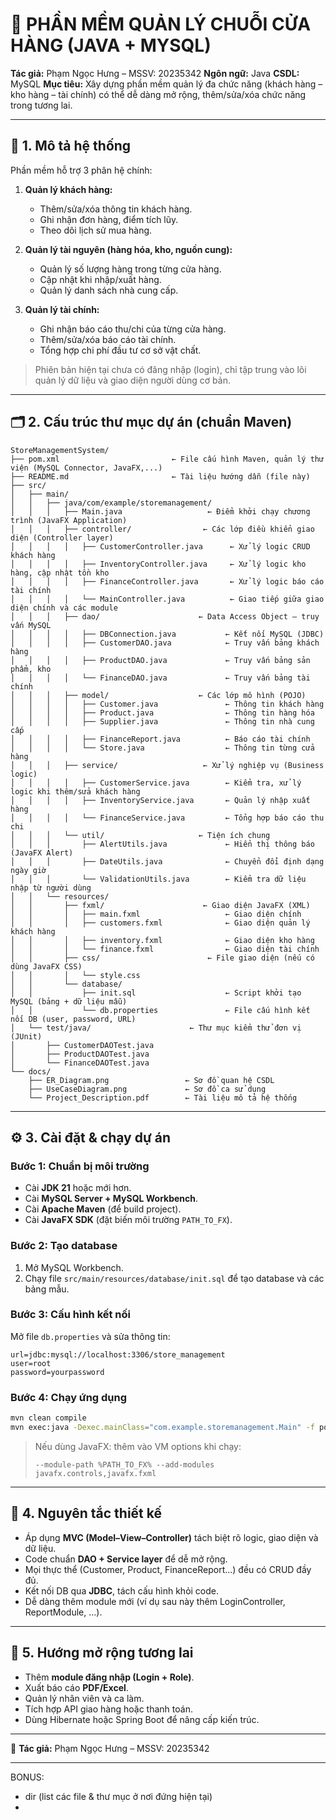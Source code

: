 # 🏪 PHẦN MỀM QUẢN LÝ CHUỖI CỬA HÀNG (JAVA + MYSQL)

**Tác giả:** Phạm Ngọc Hưng – MSSV: 20235342
**Ngôn ngữ:** Java
**CSDL:** MySQL
**Mục tiêu:** Xây dựng phần mềm quản lý đa chức năng (khách hàng – kho hàng – tài chính) có thể dễ dàng mở rộng, thêm/sửa/xóa chức năng trong tương lai.

---

## 🎯 1. Mô tả hệ thống

Phần mềm hỗ trợ 3 phân hệ chính:

1. **Quản lý khách hàng:**

   * Thêm/sửa/xóa thông tin khách hàng.
   * Ghi nhận đơn hàng, điểm tích lũy.
   * Theo dõi lịch sử mua hàng.

2. **Quản lý tài nguyên (hàng hóa, kho, nguồn cung):**

   * Quản lý số lượng hàng trong từng cửa hàng.
   * Cập nhật khi nhập/xuất hàng.
   * Quản lý danh sách nhà cung cấp.

3. **Quản lý tài chính:**

   * Ghi nhận báo cáo thu/chi của từng cửa hàng.
   * Thêm/sửa/xóa báo cáo tài chính.
   * Tổng hợp chi phí đầu tư cơ sở vật chất.

> Phiên bản hiện tại chưa có đăng nhập (login), chỉ tập trung vào lõi quản lý dữ liệu và giao diện người dùng cơ bản.

---

## 🗂️ 2. Cấu trúc thư mục dự án (chuẩn Maven)

```
StoreManagementSystem/
├── pom.xml                         ← File cấu hình Maven, quản lý thư viện (MySQL Connector, JavaFX,...)
├── README.md                       ← Tài liệu hướng dẫn (file này)
├── src/
│   ├── main/
│   │   ├── java/com/example/storemanagement/
│   │   │   ├── Main.java                   ← Điểm khởi chạy chương trình (JavaFX Application)
│   │   │   ├── controller/                ← Các lớp điều khiển giao diện (Controller layer)
│   │   │   │   ├── CustomerController.java      ← Xử lý logic CRUD khách hàng
│   │   │   │   ├── InventoryController.java     ← Xử lý logic kho hàng, cập nhật tồn kho
│   │   │   │   ├── FinanceController.java       ← Xử lý logic báo cáo tài chính
│   │   │   │   └── MainController.java          ← Giao tiếp giữa giao diện chính và các module
│   │   │   ├── dao/                      ← Data Access Object – truy vấn MySQL
│   │   │   │   ├── DBConnection.java           ← Kết nối MySQL (JDBC)
│   │   │   │   ├── CustomerDAO.java            ← Truy vấn bảng khách hàng
│   │   │   │   ├── ProductDAO.java             ← Truy vấn bảng sản phẩm, kho
│   │   │   │   └── FinanceDAO.java             ← Truy vấn bảng tài chính
│   │   │   ├── model/                    ← Các lớp mô hình (POJO)
│   │   │   │   ├── Customer.java               ← Thông tin khách hàng
│   │   │   │   ├── Product.java                ← Thông tin hàng hóa
│   │   │   │   ├── Supplier.java               ← Thông tin nhà cung cấp
│   │   │   │   ├── FinanceReport.java          ← Báo cáo tài chính
│   │   │   │   └── Store.java                  ← Thông tin từng cửa hàng
│   │   │   ├── service/                   ← Xử lý nghiệp vụ (Business logic)
│   │   │   │   ├── CustomerService.java        ← Kiểm tra, xử lý logic khi thêm/sửa khách hàng
│   │   │   │   ├── InventoryService.java       ← Quản lý nhập xuất hàng
│   │   │   │   └── FinanceService.java         ← Tổng hợp báo cáo thu chi
│   │   │   └── util/                     ← Tiện ích chung
│   │   │       ├── AlertUtils.java             ← Hiển thị thông báo (JavaFX Alert)
│   │   │       ├── DateUtils.java              ← Chuyển đổi định dạng ngày giờ
│   │   │       └── ValidationUtils.java        ← Kiểm tra dữ liệu nhập từ người dùng
│   │   └── resources/
│   │       ├── fxml/                      ← Giao diện JavaFX (XML)
│   │       │   ├── main.fxml                   ← Giao diện chính
│   │       │   ├── customers.fxml              ← Giao diện quản lý khách hàng
│   │       │   ├── inventory.fxml              ← Giao diện kho hàng
│   │       │   └── finance.fxml                ← Giao diện tài chính
│   │       ├── css/                        ← File giao diện (nếu có dùng JavaFX CSS)
│   │       │   └── style.css
│   │       └── database/
│   │           ├── init.sql                    ← Script khởi tạo MySQL (bảng + dữ liệu mẫu)
│   │           └── db.properties               ← File cấu hình kết nối DB (user, password, URL)
│   └── test/java/                      ← Thư mục kiểm thử đơn vị (JUnit)
│       ├── CustomerDAOTest.java
│       ├── ProductDAOTest.java
│       └── FinanceDAOTest.java
└── docs/
    ├── ER_Diagram.png                 ← Sơ đồ quan hệ CSDL
    ├── UseCaseDiagram.png             ← Sơ đồ ca sử dụng
    └── Project_Description.pdf        ← Tài liệu mô tả hệ thống
```

---

## ⚙️ 3. Cài đặt & chạy dự án

### Bước 1: Chuẩn bị môi trường

* Cài **JDK 21** hoặc mới hơn.
* Cài **MySQL Server + MySQL Workbench**.
* Cài **Apache Maven** (để build project).
* Cài **JavaFX SDK** (đặt biến môi trường `PATH_TO_FX`).

### Bước 2: Tạo database

1. Mở MySQL Workbench.
2. Chạy file `src/main/resources/database/init.sql` để tạo database và các bảng mẫu.

### Bước 3: Cấu hình kết nối

Mở file `db.properties` và sửa thông tin:

```properties
url=jdbc:mysql://localhost:3306/store_management
user=root
password=yourpassword
```

### Bước 4: Chạy ứng dụng

```bash
mvn clean compile
mvn exec:java -Dexec.mainClass="com.example.storemanagement.Main" -f pom.xml
```

> Nếu dùng JavaFX: thêm vào VM options khi chạy:
>
> ```
> --module-path %PATH_TO_FX% --add-modules javafx.controls,javafx.fxml
> ```

---

## 🧠 4. Nguyên tắc thiết kế

* Áp dụng **MVC (Model–View–Controller)** tách biệt rõ logic, giao diện và dữ liệu.
* Code chuẩn **DAO + Service layer** để dễ mở rộng.
* Mọi thực thể (Customer, Product, FinanceReport...) đều có CRUD đầy đủ.
* Kết nối DB qua **JDBC**, tách cấu hình khỏi code.
* Dễ dàng thêm module mới (ví dụ sau này thêm LoginController, ReportModule, ...).

---

## 🧩 5. Hướng mở rộng tương lai

* Thêm **module đăng nhập (Login + Role)**.
* Xuất báo cáo **PDF/Excel**.
* Quản lý nhân viên và ca làm.
* Tích hợp API giao hàng hoặc thanh toán.
* Dùng Hibernate hoặc Spring Boot để nâng cấp kiến trúc.

---

📅 **Tác giả:** Phạm Ngọc Hưng – MSSV: 20235342



---
BONUS:
+ dir    (list các file & thư mục ở nơi đứng hiện tại)
+ 